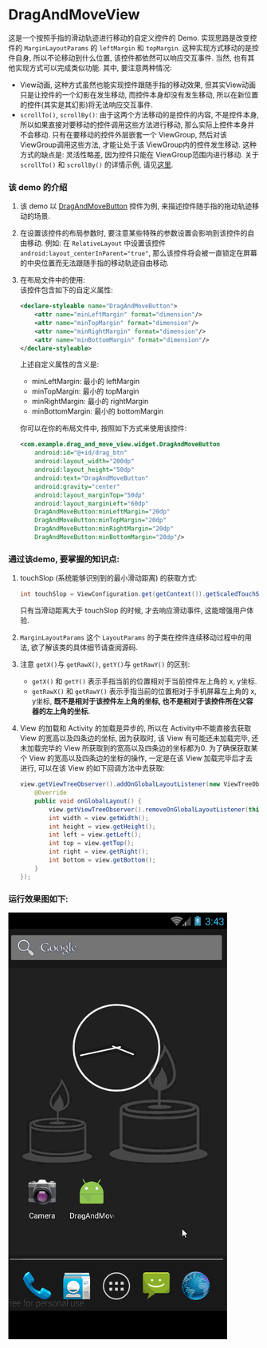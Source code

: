 # DragAndMoveView   
这是一个按照手指的滑动轨迹进行移动的自定义控件的 Demo. 实现思路是改变控件的 `MarginLayoutParams` 
的 `leftMargin` 和 `topMargin`. 这种实现方式移动的是控件自身, 所以不论移动到什么位置, 该控件都依然可以响应交互事件. 当然, 也有其他实现方式可以完成类似功能. 其中, 要注意两种情况:
- View动画, 这种方式虽然也能实现控件跟随手指的移动效果, 但其实View动画只是让控件的一个幻影在发生移动, 而控件本身却没有发生移动, 所以在新位置的控件(其实是其幻影)将无法响应交互事件.
- `scrollTo()`, `scrollBy()`: 由于这两个方法移动的是控件的内容, 不是控件本身, 所以如果直接对要移动的控件调用这些方法进行移动, 那么实际上控件本身并不会移动. 只有在要移动的控件外层嵌套一个 ViewGroup, 然后对该ViewGroup调用这些方法, 才能让处于该 ViewGroup内的控件发生移动. 这种方式的缺点是: 灵活性略差, 因为控件只能在 ViewGroup范围内进行移动. 关于 `scrollTo()` 和 `scrollBy()` 的详情示例, 请见[这里](https://github.com/clevergump/Android-Test/tree/master/ScrollTest).

### 该 demo 的介绍   

1. 该 demo 以 [DragAndMoveButton](src/main/java/com/example/drag_and_move_view/widget/DragAndMoveButton.java) 控件为例, 来描述控件随手指的拖动轨迹移动的场景. 
2. 在设置该控件的布局参数时, 要注意某些特殊的参数设置会影响到该控件的自由移动. 例如: 在 `RelativeLayout` 中设置该控件 `android:layout_centerInParent="true"`, 那么该控件将会被一直锁定在屏幕的中央位置而无法跟随手指的移动轨迹自由移动.
3. 在布局文件中的使用:   
	该控件包含如下的自定义属性:
	```xml
    <declare-styleable name="DragAndMoveButton">
        <attr name="minLeftMargin" format="dimension"/>
        <attr name="minTopMargin" format="dimension"/>
        <attr name="minRightMargin" format="dimension"/>
        <attr name="minBottomMargin" format="dimension"/>
    </declare-styleable>
	```
	上述自定义属性的含义是:
	- minLeftMargin: 最小的 leftMargin
	- minTopMargin: 最小的 topMargin
	- minRightMargin: 最小的 rightMargin
	- minBottomMargin: 最小的 bottomMargin

	你可以在你的布局文件中, 按照如下方式来使用该控件:
	```xml
	<com.example.drag_and_move_view.widget.DragAndMoveButton
        android:id="@+id/drag_btn"
        android:layout_width="200dp"
        android:layout_height="50dp"
        android:text="DragAndMoveButton"
        android:gravity="center"
        android:layout_marginTop="50dp"
        android:layout_marginLeft="60dp"
        DragAndMoveButton:minLeftMargin="20dp"
        DragAndMoveButton:minTopMargin="20dp"
        DragAndMoveButton:minRightMargin="20dp"
        DragAndMoveButton:minBottomMargin="20dp"/>
	```


### 通过该demo, 要掌握的知识点:
1. touchSlop (系统能够识别到的最小滑动距离) 的获取方式:

	```java
	int touchSlop = ViewConfiguration.get(getContext()).getScaledTouchSlop();
	```
	只有当滑动距离大于 touchSlop 的时候, 才去响应滑动事件, 这能增强用户体验.
2. `MarginLayoutParams` 这个 `LayoutParams` 的子类在控件连续移动过程中的用法, 欲了解该类的具体细节请查阅源码.
3. 注意 `getX()`与 `getRawX()`, `getY()`与 `getRawY()` 的区别:

	- `getX()` 和 `getY()` 表示手指当前的位置相对于当前控件左上角的 x, y坐标.
	- `getRawX()` 和 `getRawY()` 表示手指当前的位置相对于手机屏幕左上角的 x, y坐标, **既不是相对于该控件左上角的坐标, 也不是相对于该控件所在父容器的左上角的坐标.**
4. View 的加载和 Activity 的加载是异步的, 所以在 Activity中不能直接去获取 View 的宽高以及四条边的坐标, 因为获取时, 该 View 有可能还未加载完毕, 还未加载完毕的 View 所获取到的宽高以及四条边的坐标都为0. 为了确保获取某个 View 的宽高以及四条边的坐标的操作, 一定是在该 View 加载完毕后才去进行, 可以在该 View 的如下回调方法中去获取:

	```java
	view.getViewTreeObserver().addOnGlobalLayoutListener(new ViewTreeObserver.OnGlobalLayoutListener() {
        @Override
        public void onGlobalLayout() {
            view.getViewTreeObserver().removeOnGlobalLayoutListener(this);
            int width = view.getWidth();
            int height = view.getHeight();
            int left = view.getLeft();
            int top = view.getTop();
            int right = view.getRight();
            int bottom = view.getBottom();
        }
    });
	```

### 运行效果图如下:   

![image/running_effect_image.gif](image/running_effect_image.gif)